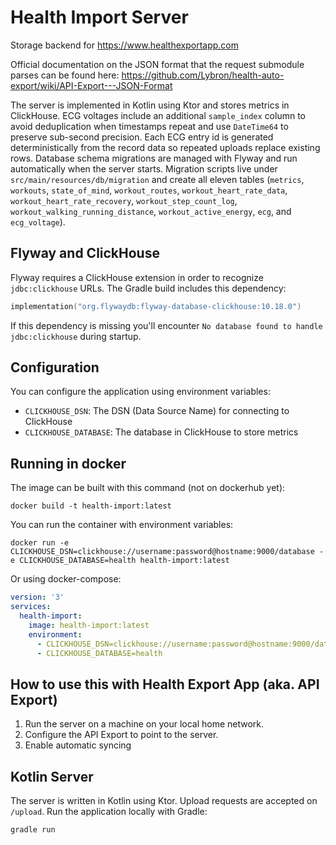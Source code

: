 # Health Import Server
Storage backend for https://www.healthexportapp.com

Official documentation on the JSON format that the request submodule parses can be found here: https://github.com/Lybron/health-auto-export/wiki/API-Export---JSON-Format

The server is implemented in Kotlin using Ktor and stores metrics in ClickHouse. ECG voltages include an additional `sample_index` column to avoid deduplication when timestamps repeat and use `DateTime64` to preserve sub-second precision. Each ECG entry id is generated deterministically from the record data so repeated uploads replace existing rows.
Database schema migrations are managed with Flyway and run automatically when the server starts. Migration scripts live under `src/main/resources/db/migration` and create all eleven tables (`metrics`, `workouts`, `state_of_mind`, `workout_routes`, `workout_heart_rate_data`, `workout_heart_rate_recovery`, `workout_step_count_log`, `workout_walking_running_distance`, `workout_active_energy`, `ecg`, and `ecg_voltage`).

## Flyway and ClickHouse
Flyway requires a ClickHouse extension in order to recognize `jdbc:clickhouse` URLs. The Gradle build includes this dependency:

```kotlin
implementation("org.flywaydb:flyway-database-clickhouse:10.18.0")
```

If this dependency is missing you'll encounter `No database found to handle jdbc:clickhouse` during startup.

## Configuration
You can configure the application using environment variables:
- `CLICKHOUSE_DSN`: The DSN (Data Source Name) for connecting to ClickHouse
- `CLICKHOUSE_DATABASE`: The database in ClickHouse to store metrics


## Running in docker
The image can be built with this command (not on dockerhub yet):
```
docker build -t health-import:latest
```

You can run the container with environment variables:
```
docker run -e CLICKHOUSE_DSN=clickhouse://username:password@hostname:9000/database -e CLICKHOUSE_DATABASE=health health-import:latest
```

Or using docker-compose:
```yaml
version: '3'
services:
  health-import:
    image: health-import:latest
    environment:
      - CLICKHOUSE_DSN=clickhouse://username:password@hostname:9000/database
      - CLICKHOUSE_DATABASE=health
```

## How to use this with Health Export App (aka. API Export)
1. Run the server on a machine on your local home network.
2. Configure the API Export to point to the server.
3. Enable automatic syncing 

## Kotlin Server
The server is written in Kotlin using Ktor. Upload requests are accepted on `/upload`.
Run the application locally with Gradle:

```bash
gradle run
```



